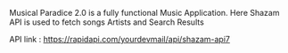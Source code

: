 Musical Paradice 2.0 is a fully functional Music Application.
Here Shazam API is used to fetch songs Artists and Search Results

API link : https://rapidapi.com/yourdevmail/api/shazam-api7


